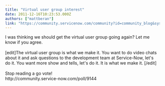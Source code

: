 ```yaml
---
title: "Virtual user group interest"
date: 2011-12-16T10:23:53.000Z
authors: ["mattberan"]
link: "https://community.servicenow.com/community?id=community_blog&sys_id=e9cd22e9dbd0dbc01dcaf3231f961942"
---
```

<p>I was thinking we should get the virtual user group going again? Let me know if you agree.<br /><br />[edit]The virtual user group is what we make it. You want to do video chats about it and ask questions to the development team at Service-Now, let's do it. You want more show and tells, let's do it. It is what we make it. [/edit]<br /><br />Stop reading a go vote!<br />http://community.service-now.com/poll/9144</p>